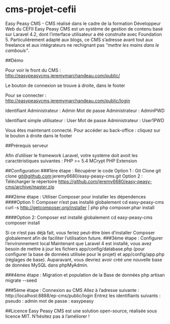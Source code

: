 cms-projet-cefii
================

Easy Peasy CMS - CMS réalisé dans le cadre de la formation Développeur Web du CEFII
Easy Peasy CMS est un système de gestion de contenu basé sur Laravel 4.2, dont l’interface utilisateur a été construite avec Foundation 5. 
Particulièrement adapté aux blogs, ce CMS s’adresse avant tout aux freelance et aux intégrateurs ne rechignant pas *“mettre les mains dans le cambouis”*.

##Démo

Pour voir le front du CMS : http://easypeasycms.jeremymarchandeau.com/public/

Le bouton de connexion se trouve à droite, dans le footer

Pour se connecter : http://easypeasycms.jeremymarchandeau.com/public/login

Identifiant Administrateur : Admin
Mot de passe Administrateur : AdminPWD

Identifiant simple utilisateur : User
Mot de passe Administrateur : User1PWD

Vous êtes maintenant connecté. Pour accéder au back-office : cliquez sur le bouton à droite dans le footer

##Prérequis serveur

Afin d’utiliser le framework Laravel, votre système doit avoit les caractéristiques suivantes :
PHP >= 5.4
MCrypt PHP Extension

##Configuration
###1ère étape : Récupérer le code
Option 1 : Git Clone
git clone git@github.com:jeremy6680/easy-peasy-cms.git
Option 2 : Télécharger le répertoire
https://github.com/jeremy6680/easy-peasy-cms/archive/master.zip


###2ème étape : Utiliser Composer pour installer les dépendences
####Option 1: Composer n’est pas installé globalement
cd easy-peasy-cms
curl -s http://getcomposer.org/installer | php
php composer.phar install


####Option 2: Composer est installé globalement
cd easy-peasy-cms
composer install


Si ce n’est pas déjà fait, vous feriez peut-être bien d’installer Composer globalement afin de faciliter l’utilisation future.
###3ème étape : Configurer l’environnement local
Maintenant que Laravel 4 est installé, vous avez besoin de mettre à jour les fichiers app/config/database.php (pour configurer la base de données utilisée pour le projet) et app/config/app.php (réglages de base).
Auparavant, vous devriez avoir créé une nouvelle base de données MySQL dans phpMyAdmin.

###4ème étape : Migration et population de la Base de données
php artisan migrate --seed

###5ème étape : Connexion au CMS
Allez à l’adresse suivante : http://localhost:8888/ep-cms/public/login 
Entrez les identifiants suivants :
pseudo : admin
mot de passe : easypeasy

##Licence
Easy Peasy CMS est une solution open-source, réalisée sous licence MIT. N’hésitez pas à l’améliorer !


